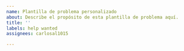 ```yaml
---
name: Plantilla de problema personalizado
about: Describe el propósito de esta plantilla de problema aquí.
title: ''
labels: help wanted
assignees: carlosal1015

---
```



